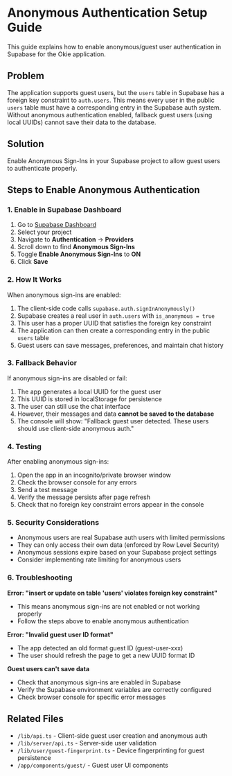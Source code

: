 # Anonymous Authentication Setup Guide

This guide explains how to enable anonymous/guest user authentication in Supabase for the Okie application.

## Problem

The application supports guest users, but the `users` table in Supabase has a foreign key constraint to `auth.users`. This means every user in the public `users` table must have a corresponding entry in the Supabase auth system. Without anonymous authentication enabled, fallback guest users (using local UUIDs) cannot save their data to the database.

## Solution

Enable Anonymous Sign-Ins in your Supabase project to allow guest users to authenticate properly.

## Steps to Enable Anonymous Authentication

### 1. Enable in Supabase Dashboard

1. Go to [Supabase Dashboard](https://app.supabase.com)
2. Select your project
3. Navigate to **Authentication** → **Providers** 
4. Scroll down to find **Anonymous Sign-Ins**
5. Toggle **Enable Anonymous Sign-Ins** to **ON**
6. Click **Save**

### 2. How It Works

When anonymous sign-ins are enabled:

1. The client-side code calls `supabase.auth.signInAnonymously()`
2. Supabase creates a real user in `auth.users` with `is_anonymous = true`
3. This user has a proper UUID that satisfies the foreign key constraint
4. The application can then create a corresponding entry in the public `users` table
5. Guest users can save messages, preferences, and maintain chat history

### 3. Fallback Behavior

If anonymous sign-ins are disabled or fail:

1. The app generates a local UUID for the guest user
2. This UUID is stored in localStorage for persistence
3. The user can still use the chat interface
4. However, their messages and data **cannot be saved to the database**
5. The console will show: "Fallback guest user detected. These users should use client-side anonymous auth."

### 4. Testing

After enabling anonymous sign-ins:

1. Open the app in an incognito/private browser window
2. Check the browser console for any errors
3. Send a test message
4. Verify the message persists after page refresh
5. Check that no foreign key constraint errors appear in the console

### 5. Security Considerations

- Anonymous users are real Supabase auth users with limited permissions
- They can only access their own data (enforced by Row Level Security)
- Anonymous sessions expire based on your Supabase project settings
- Consider implementing rate limiting for anonymous users

### 6. Troubleshooting

**Error: "insert or update on table 'users' violates foreign key constraint"**
- This means anonymous sign-ins are not enabled or not working properly
- Follow the steps above to enable anonymous authentication

**Error: "Invalid guest user ID format"**
- The app detected an old format guest ID (guest-user-xxx)
- The user should refresh the page to get a new UUID format ID

**Guest users can't save data**
- Check that anonymous sign-ins are enabled in Supabase
- Verify the Supabase environment variables are correctly configured
- Check browser console for specific error messages

## Related Files

- `/lib/api.ts` - Client-side guest user creation and anonymous auth
- `/lib/server/api.ts` - Server-side user validation
- `/lib/user/guest-fingerprint.ts` - Device fingerprinting for guest persistence
- `/app/components/guest/` - Guest user UI components